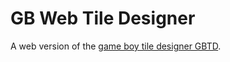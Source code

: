 # GB Web Tile Designer
A web version of the [game boy tile designer GBTD](http://www.devrs.com/gb/hmgd/gbtd.html).
